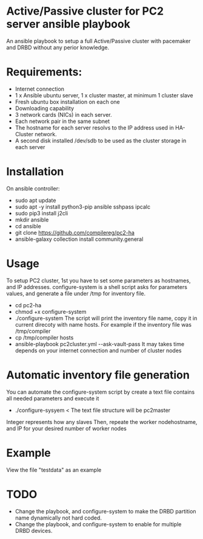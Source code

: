 # Active/Passive cluster for PC2 server ansible playbook 
An ansible playbook to setup a full Active/Passive cluster with pacemaker and DRBD without any perior knowledge. 

# Requirements:
  * Internet connection
  * 1 x Ansible ubuntu server, 1 x cluster master, at minimum 1 cluster slave
  * Fresh ubuntu box installation on each one
  * Downloading capability
  * 3 network cards (NICs) in each server.
  * Each network pair in the same subnet
  * The hostname for each server resolvs to the IP address used in HA-Cluster network.
  * A second disk installed /dev/sdb to be used as the cluster storage in each server

# Installation
On ansible controller:
  * sudo apt update 
  * sudo apt -y install python3-pip ansible sshpass ipcalc 
  * sudo pip3 install j2cli
  * mkdir ansible
  * cd ansible
  * git clone https://github.com/compilereg/pc2-ha
  * ansible-galaxy collection install community.general

# Usage
To setup PC2 cluster, 1st you have to set some parameters as hostnames, and IP addresses. 
configure-system is a shell script asks for parameters values, and generate a file under /tmp for inventory file. 
  * cd pc2-ha
  * chmod +x configure-system
  * ./configure-system
     The script will print the inventory file name, copy it in current direcoty with name hosts. For example if the inventory file was /tmp/compiler
  * cp /tmp/compiler hosts
  * ansible-playbook pc2cluster.yml --ask-vault-pass
It may takes time depends on your internet connection and number of cluster nodes

# Automatic inventory file generation
You can automate the configure-system script by create a text file contains all needed parameters and execute it 
 * ./configure-sysyem < <text file name>
The text file structure will be
pc2master
<Cluster master IP>
<Cluster master storage name>
Integer represents how any slaves
<Slave node hostname>
<Slave node IP>
<Slave node storage name>
<Administrator username>
<Administrator password>
<sudo password>
Then, repeate the worker nodehostname, and IP for your desired number of worker nodes

# Example
View the file "testdata" as an example

# TODO
 * Change the playbook, and configure-system to make the DRBD partition name dynamically not hard coded.
 * Change the playbook, and configure-system to enable for multiple DRBD devices.
